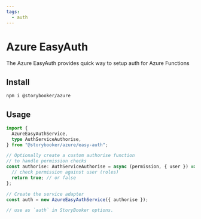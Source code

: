 ```yaml
---
tags:
  - auth
---
```


# Azure EasyAuth

The Azure EasyAuth provides quick way to setup auth for Azure Functions

## Install

```sh
npm i @storybooker/azure
```

## Usage

```ts
import {
  AzureEasyAuthService,
  type AuthServiceAuthorise,
} from "@storybooker/azure/easy-auth";

// Optionally create a custom authorise function
// to handle permission checks
const authorise: AuthServiceAuthorise = async (permission, { user }) => {
  // check permission against user (roles)
  return true; // or false
};

// Create the service adapter
const auth = new AzureEasyAuthService({ authorise });

// use as `auth` in StoryBooker options.
```
